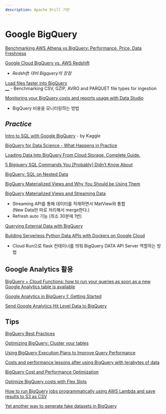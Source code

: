 ```yaml
---
description: Apache Drill 기반
---
```


# Google BigQuery

[Benchmarking AWS Athena vs BigQuery: Performance, Price, Data Freshness](https://www.upsolver.com/blog/benchmarking-aws-athena-bigquery-performance-price)

[Google Cloud BigQuery vs. AWS Redshift](https://levelup.gitconnected.com/google-cloud-bigquery-vs-aws-redshift-a4d7238f1867)  
  -  _Redshift 대비 Bigquery의 장점_

[Load files faster into BigQuery  
__](https://towardsdatascience.com/load-files-faster-into-bigquery-94355c4c086a)  _-_  Benchmarking CSV, GZIP, AVRO and PARQUET file types for ingestion

[Monitoring your BigQuery costs and reports usage with Data Studio](https://towardsdatascience.com/monitoring-your-bigquery-costs-and-reports-usage-with-data-studio-b77819ffd9fa)  
  -  BigQuery 비용을 모니터링하는 방법 

## _Practice_

[Intro to SQL with Google BigQuery](https://www.kaggle.com/learn/intro-to-sql) - by Kaggle

[BigQuery for Data Science - What Happens in Practice](https://towardsdatascience.com/bigquery-for-data-science-bc9c7c27de4b)

[Loading Data Into BigQuery From Cloud Storage. Complete Guide.](https://medium.com/swlh/loading-data-into-bigquery-from-cloud-storage-complete-guide-e212f5c2db6)

[5 Bigquery SQL Commands You \[Probably\] Didn’t Know About](https://towardsdatascience.com/5-bigquery-sql-commands-you-probably-didnt-know-about-ebfd9d0dc160)

[BigQuery: SQL on Nested Data](https://towardsdatascience.com/https-medium-com-martin-weitzmann-bigquery-sql-on-nested-data-cf9589c105f4)

[BigQuery Materialized Views and Why You Should be Using Them](https://medium.com/@jtaras/bigquery-materialized-views-and-why-you-should-be-using-them-d6b14315ca7d)

[BigQuery Materialized Views and Streaming Data](https://medium.com/@jtaras/bigquery-materialized-views-and-streaming-data-a70d5277417c)  
  -  Streaming API를 통해 데이터를 적재하면서 MatView와 통합  
     \(New Data만 따로 처리해서 merge한다.\)  
  -  Refresh auto 기능 \(최소 30분에 1번\)

[Querying External Data with BigQuery](https://medium.com/@_stevenlevine/querying-external-data-with-bigquery-1e7d055df4bc)

[Building Serverless Python Data APIs with Dockers on Google Cloud](https://towardsdatascience.com/building-serverless-python-data-apis-with-dockers-on-google-cloud-24d4f15cf81)  
  -  Cloud Run으로 flask 컨테이너를 띄워 BigQuery DATA API Server 역할하는 방법 

## Google Analytics 활용

[BigQuery + Cloud Functions: how to run your queries as soon as a new Google Analytics table is available](https://towardsdatascience.com/bigquery-cloud-functions-how-to-run-your-queries-as-soon-as-a-new-google-analytics-table-is-17fbb62f8aaa)

[Google Analytics in BigQuery 1: Getting Started](https://towardsdatascience.com/google-analytics-in-bigquery-1-getting-started-ef0991484787)

[Send Google Analytics Hit Level Data to BigQuery](https://towardsdatascience.com/send-google-analytics-hit-level-data-to-bigquery-5093e2db481b)

## Tips

[BigQuery Best Practices](https://medium.com/google-cloud/bigquery-best-practices-9452c294c9d9)

[Optimizing BigQuery: Cluster your tables](https://medium.com/google-cloud/bigquery-optimized-cluster-your-tables-65e2f684594b)

[Using BigQuery Execution Plans to Improve Query Performance](https://medium.com/slalom-build/using-bigquery-execution-plans-to-improve-query-performance-af141b0cc33d)

[Costs and performance lessons after using BigQuery with terabytes of data](https://medium.com/dataseries/costs-and-performance-lessons-after-using-bigquery-with-terabytes-of-data-54a5809ac912)

[BigQuery Cost and Performance Optimization](https://medium.com/swlh/bigquery-cost-and-performance-optimization-57dfdce065c9)

[Optimize BigQuery costs with Flex Slots](https://medium.com/google-cloud/optimize-bigquery-costs-with-flex-slots-e06ec5e4aa90)

[How to run BigQuery jobs programmatically using AWS Lambda and save results to S3 as CSV](https://medium.com/@mshakhomirov/how-to-run-bigquery-jobs-programmatically-using-aws-lambda-and-save-results-to-s3-as-csv-4fc7c19be47f)

[Yet another way to generate fake datasets in BigQuery](https://medium.com/google-cloud/yet-another-way-to-generate-fake-datasets-in-bigquery-93ee87c1008f)

